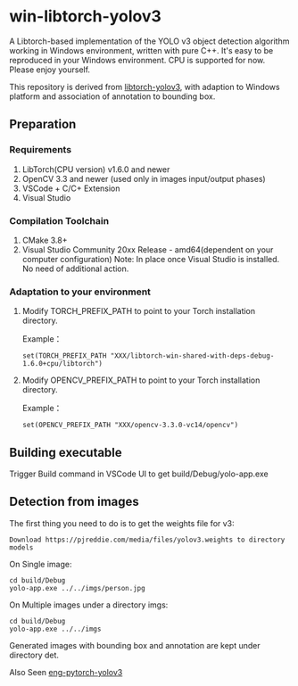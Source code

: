 # win-libtorch-yolov3
A Libtorch-based implementation of the YOLO v3 object detection algorithm working in Windows environment, written with pure C++. It's easy to be reproduced in your Windows environment. CPU is supported for now. Please enjoy yourself.

This repository is derived from [libtorch-yolov3](https://github.com/walktree/libtorch-yolov3), with adaption to Windows platform and association of annotation to bounding box.

## Preparation

### Requirements
1. LibTorch(CPU version) v1.6.0 and newer
2. OpenCV 3.3 and newer (used only in images input/output phases)
3. VSCode + C/C+ Extension
4. Visual Studio 

### Compilation Toolchain
1. CMake 3.8+
2. Visual Studio Community 20xx Release - amd64(dependent on your computer configuration)
   Note: In place once Visual Studio is installed. No need of additional action.

### Adaptation to your environment
1. Modify TORCH_PREFIX_PATH to point to your Torch installation directory.

   Example：

   ```set(TORCH_PREFIX_PATH "XXX/libtorch-win-shared-with-deps-debug-1.6.0+cpu/libtorch")```
2. Modify OPENCV_PREFIX_PATH to point to your Torch installation directory.

   Example：

   ```set(OPENCV_PREFIX_PATH "XXX/opencv-3.3.0-vc14/opencv")```

## Building executable
Trigger Build command in VSCode UI to get build/Debug/yolo-app.exe

## Detection from images

The first thing you need to do is to get the weights file for v3:

```
Download https://pjreddie.com/media/files/yolov3.weights to directory models
```

On Single image:
```
cd build/Debug
yolo-app.exe ../../imgs/person.jpg
```
On Multiple images under a directory imgs:
```
cd build/Debug
yolo-app.exe ../../imgs
```
Generated images with bounding box and annotation are kept under directory det.


Also Seen [eng-pytorch-yolov3](https://github.com/RyanFeiluX/eng-pytorch-yolov3)
